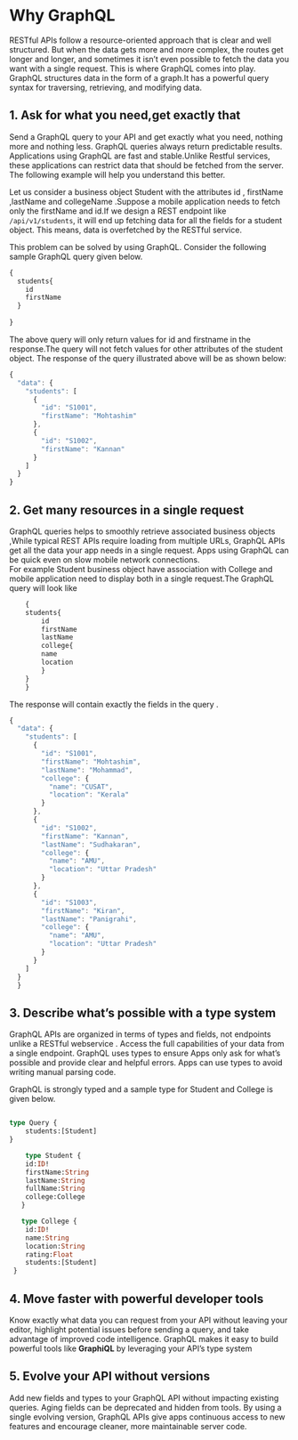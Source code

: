 
# Why GraphQL

RESTful APIs follow a resource-oriented approach that is clear and well structured. But when the data gets more and more complex, the routes get longer and longer, and sometimes it isn’t even possible to fetch the data you want with a single request. This is where GraphQL comes into play. 
GraphQL structures data in the form of a graph.It has a powerful query syntax for traversing, retrieving, and modifying data.

## 1. Ask for what you need,get exactly that

Send a GraphQL query to your API and get exactly what you need, nothing more and nothing less. GraphQL queries always return predictable results. Applications using GraphQL are fast and stable.Unlike Restful services, these applications can restrict data that should be fetched from the server. The following example will help you understand this better.

Let us consider a business object Student with the attributes id , firstName ,lastName and collegeName .Suppose a mobile application needs to fetch only the firstName and id.If we design a REST endpoint like `/api/v1/students`, it will end up fetching data for all the fields for a student object. This means, data is overfetched by the RESTful service. 

This problem can be solved by using GraphQL. Consider the following sample GraphQL query given below.

```javascript
{
  students{
    id
    firstName
  }
  
}

```

The above query will only return values for id and firstname in the response.The query will not fetch values for other attributes of the student object. The response of the query illustrated above will be as shown below:

```javascript
{
  "data": {
    "students": [
      {
        "id": "S1001",
        "firstName": "Mohtashim"
      },
      {
        "id": "S1002",
        "firstName": "Kannan"
      }
    ]
  }
}

```

## 2. Get many resources in a single request

   GraphQL queries  helps to smoothly retrieve associated business objects ,While typical REST APIs require loading from multiple URLs, GraphQL APIs get all the data your app needs in a single request. Apps using GraphQL can be quick even on slow mobile network connections.  
   For example Student business object have association with College and  mobile application need to display both in a single request.The GraphQL query will look like

```javascript
    {
    students{
        id
        firstName
        lastName
        college{
        name
        location
        }
    }
    }
```

The response will contain exactly the fields in the query .

```javascript
{
  "data": {
    "students": [
      {
        "id": "S1001",
        "firstName": "Mohtashim",
        "lastName": "Mohammad",
        "college": {
          "name": "CUSAT",
          "location": "Kerala"
        }
      },
      {
        "id": "S1002",
        "firstName": "Kannan",
        "lastName": "Sudhakaran",
        "college": {
          "name": "AMU",
          "location": "Uttar Pradesh"
        }
      },
      {
        "id": "S1003",
        "firstName": "Kiran",
        "lastName": "Panigrahi",
        "college": {
          "name": "AMU",
          "location": "Uttar Pradesh"
        }
      }
    ]
  }
  }

```

## 3. Describe what’s possible with a type system

GraphQL APIs are organized in terms of types and fields, not endpoints unlike a RESTful webservice . Access the full capabilities of your data from a single endpoint. GraphQL uses types to ensure Apps only ask for what’s possible and provide clear and helpful errors. Apps can use types to avoid writing manual parsing code.

GraphQL is strongly typed and a sample type for Student and College is given below.

```graphql

type Query {
    students:[Student]
}

    type Student {
    id:ID!
    firstName:String
    lastName:String
    fullName:String
    college:College
   }

   type College {
    id:ID!
    name:String
    location:String
    rating:Float
    students:[Student]
 }


  ```

## 4. Move faster with powerful developer tools

Know exactly what data you can request from your API without leaving your editor, highlight potential issues before sending a query, and take advantage of improved code intelligence. GraphQL makes it easy to build powerful tools like **GraphiQL** by leveraging your API’s type system

## 5. Evolve your API without versions

Add new fields and types to your GraphQL API without impacting existing queries. Aging fields can be deprecated and hidden from tools. By using a single evolving version, GraphQL APIs give apps continuous access to new features and encourage cleaner, more maintainable server code.

